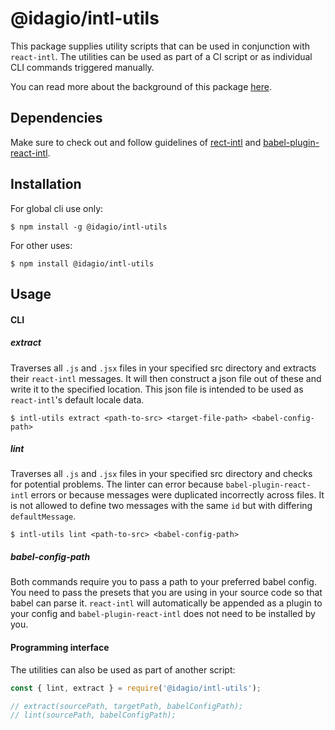 # @idagio/intl-utils
This package supplies utility scripts that can be used in conjunction with `react-intl`. The utilities can be used as part of a CI script or as individual CLI commands triggered manually.

You can read more about the background of this package [here]().

## Dependencies
Make sure to check out and follow guidelines of [rect-intl]() and [babel-plugin-react-intl]().

## Installation
For global cli use only:
```
$ npm install -g @idagio/intl-utils
```

For other uses:
```
$ npm install @idagio/intl-utils
```

## Usage
#### CLI
##### extract
Traverses all `.js` and `.jsx` files in your specified src directory and extracts their `react-intl` messages. It will then construct a json file out of these and write it to the specified location. This json file is intended to be used as `react-intl`'s default locale data.  
```
$ intl-utils extract <path-to-src> <target-file-path> <babel-config-path>
```
##### lint
Traverses all `.js` and `.jsx` files in your specified src directory and checks for potential problems. The linter can error because `babel-plugin-react-intl` errors or because messages were duplicated incorrectly across files. It is not allowed to define two messages with the same `id` but with differing `defaultMessage`.
```
$ intl-utils lint <path-to-src> <babel-config-path>
```
##### *babel-config-path*
Both commands require you to pass a path to your preferred babel config. You need to pass the presets that you are using in your source code so that babel can parse it. `react-intl` will automatically be appended as a plugin to your config and `babel-plugin-react-intl` does not need to be installed by you.  
#### Programming interface
The utilities can also be used as part of another script:

```js
const { lint, extract } = require('@idagio/intl-utils');

// extract(sourcePath, targetPath, babelConfigPath);
// lint(sourcePath, babelConfigPath);
```
